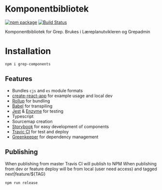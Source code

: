 # Komponentbibliotek

[![npm package](https://img.shields.io/npm/v/grep-components/latest.svg)](https://www.npmjs.com/package/grep-components)
[![Build Status](https://travis-ci.com/Utdanningsdirektoratet/Grep-komponenter.svg?branch=master)](https://travis-ci.com/Utdanningsdirektoratet/Grep-komponenter) 

Komponentbibliotek for Grep. Brukes i Læreplanutvikleren og Grepadmin

# Installation

    npm i grep-components

## Features

- Bundles `cjs` and `es` module formats
- [create-react-app](https://github.com/facebookincubator/create-react-app) for example usage and local dev
- [Rollup](https://rollupjs.org/) for bundling
- [Babel](https://babeljs.io/) for transpiling
- [Jest](https://facebook.github.io/jest/) & [Enzyme](https://github.com/airbnb/enzyme) for testing
- Typescript
- Sourcemap creation
- [Storybook](https://storybook.js.org) for easy development of components
- [Travic CI](https://travis-ci.org) for test and deploy
- [Greenkeeper](https://greenkeeper.io) for dependency management

## Publishing

When publishing from master Travis CI will publish to NPM
When publishing from dev or feature deploy will be from local (user need access) and tagged next|feature/\${TAG}

    npm run release
